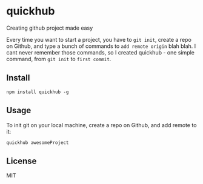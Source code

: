 # quickhub
Creating github project made easy

Every time you want to start a project, you have to `git init`, create a repo on Github, and type a bunch of commands
to `add remote origin` blah blah.
I cant never remember those commands, so I created quickhub - one simple command, from `git init` to `first commit`.

## Install
```
npm install quickhub -g
```

## Usage

To init git on your local machine, create a repo on Github, and add remote to it: 
```
quickhub awesomeProject
```

## License
MIT
